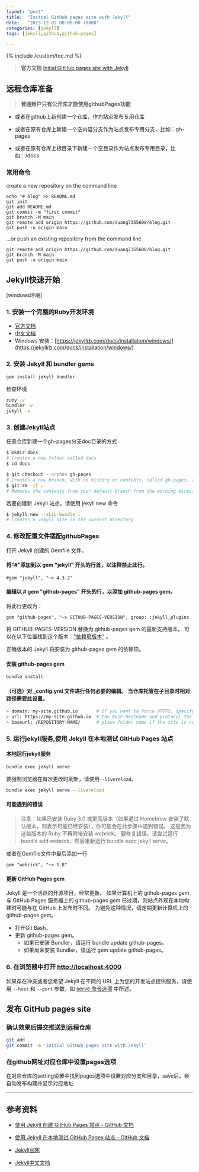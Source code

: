 ```yaml
---
layout: "post"
title:  "Initial GitHub pages site with Jekyll"
date:   "2023-12-02 00:00:00 +0800"
categories: [jekyll]
tags: [jekyll,github,github-pages]

---
```

{% include /custom/toc.md %}

> **官方文档** [ Initial GitHub pages site with Jekyll](https://docs.github.com/zh/pages/setting-up-a-github-pages-site-with-jekyll/creating-a-github-pages-site-with-jekyll)

## 远程仓库准备

> **普通账户只有公开库才能使用githubPages功能**
>

* 或者在github上新创建一个仓库，作为站点发布专用仓库

* 或者在原有仓库上新建一个空内容分支作为站点发布专用分支，比如：gh-pages

* 或者在原有仓库上根目录下新建一个空目录作为站点发布专用目录，比如：/docs

### 常用命令

create a new repository on the command line

```
echo "# blog" >> README.md
git init
git add README.md
git commit -m "first commit"
git branch -M main
git remote add origin https://github.com/duang7355608/blog.git
git push -u origin main
```

…or push an existing repository from the command line

```
git remote add origin https://github.com/duang7355608/blog.git
git branch -M main
git push -u origin main
```

## Jekyll快速开始

[windows环境]

### 1. 安装一个完整的Ruby开发环境

- [官方文档](https://jekyllrb.com/docs/installation/)
- [中文文档](https://www.jekyll.com.cn/docs/installation/)
- Windows 安装：[https://jekyllrb.com/docs/installation/windows/](https://jekyllrb.com/docs/installation/windows/)

### 2. 安装 Jekyll 和 bundler gems

   ```bash
   gem install jekyll bundler
   ```

检查环境

   ```bash
  ruby -v
  bundler -v
  jekyll -v
   ```

### 3. 创建Jekyll站点

任意仓库新建一个gh-pages分支doc目录的方式

   ```bash
$ mkdir docs
# Creates a new folder called docs
$ cd docs

$ git checkout --orphan gh-pages
# Creates a new branch, with no history or contents, called gh-pages, and switches to the gh-pages branch
$ git rm -rf .
# Removes the contents from your default branch from the working directory
   ```

若要创建新 Jekyll 站点，请使用 jekyll new 命令

   ```bash
$ jekyll new --skip-bundle .
# Creates a Jekyll site in the current directory
   ```

### 4. 修改配置文件适配githubPages

打开 Jekyll 创建的 Gemfile 文件。

#### 将“#”添加到以 gem "jekyll" 开头的行首，以注释禁止此行。

   ```
#gem "jekyll", "~> 4.3.2"
   ```

#### 编辑以 # gem "github-pages" 开头的行，以添加 github-pages gem。

将此行更改为：

   ```
gem "github-pages", "~> GITHUB-PAGES-VERSION", group: :jekyll_plugins
   ```

将 GITHUB-PAGES-VERSION 替换为 github-pages gem 的最新支持版本。 可以在以下位置找到这个版本：["依赖项版本"](https://pages.github.com/versions/) 。

正确版本的 Jekyll 将安装为 github-pages gem 的依赖项。

#### 安装 github-pages gem

```bash
bundle install
```

#### （可选）对 _config.yml 文件进行任何必要的编辑。 当仓库托管在子目录时相对路径需要此设置。

 ```bash
> domain: my-site.github.io       # if you want to force HTTPS, specify the domain without the http at the start, e.g. example.com
> url: https://my-site.github.io  # the base hostname and protocol for your site, e.g. http://example.com
> baseurl: /REPOSITORY-NAME/      # place folder name if the site is served in a subfolder
 ```

### 5. 运行jekyll服务,使用 Jekyll 在本地测试 GitHub Pages 站点

#### 本地运行jekyll服务

  ```bash
  bundle exec jekyll serve
  ```

要强制浏览器在每次更改时刷新，请使用`--livereload`。

  ```bash
  bundle exec jekyll serve --livereload
  ```

#### 可能遇到的错误

> 注意：如果已安装 Ruby 3.0 或更高版本（如果通过 Homebrew 安装了默认版本，则表示可能已经安装），你可能会在此步骤中遇到错误。 这是因为这些版本的 Ruby 不再附带安装 webrick。 要修复错误，请尝试运行 bundle add webrick，然后重新运行 bundle exec jekyll serve。

或者在Gemfile文件中最后添加一行

```
gem "webrick", "~> 1.8"
```

#### 更新 GitHub Pages gem

Jekyll 是一个活跃的开源项目，经常更新。 如果计算机上的 github-pages gem 与 GitHub Pages 服务器上的 github-pages gem 已过期，则站点外观在本地构建时可能与在 GitHub
上发布时不同。 为避免这种情况，请定期更新计算机上的 github-pages gem。

- 打开Git Bash。
- 更新 github-pages gem。
    - 如果已安装 Bundler，请运行 bundle update github-pages。
    - 如果尚未安装 Bundler，请运行 gem update github-pages。

### 6. 在浏览器中打开 [http://localhost:4000](http://localhost:4000)

如果存在冲突或者您希望 Jekyll 在不同的 URL 上为您的开发站点提供服务，请使用 `--host` 和 `--port`
参数，如 [serve 命令选项](https://jekyllrb.com/docs/configuration/options/#serve-command-options) 中所述。

## 发布 GitHub pages site

### 确认效果后提交推送到远程仓库

  ```bash
git add .
git commit -m 'Initial GitHub pages site with Jekyll'
  ```

### 在github网址对应仓库中设置pages选项

在对应仓库的setting设置中找到pages选项中设置对应分支和目录，save后，会自动发布构建并显示对应地址



---

## 参考资料

- [使用 Jekyll 创建 GitHub Pages 站点 - GitHub 文档](https://docs.github.com/zh/pages/setting-up-a-github-pages-site-with-jekyll/creating-a-github-pages-site-with-jekyll)

- [使用 Jekyll 在本地测试 GitHub Pages 站点 - GitHub 文档](https://docs.github.com/zh/pages/setting-up-a-github-pages-site-with-jekyll/testing-your-github-pages-site-locally-with-jekyll)

- [Jekyll官网](https://jekyllrb.com/)

- [Jekyll中文文档](https://www.jekyll.com.cn/)